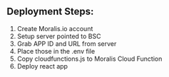## Deployment Steps:
1) Create Moralis.io account
2) Setup server pointed to BSC
3) Grab APP ID and URL from server
4) Place those in the .env file
5) Copy cloudfunctions.js to Moralis Cloud Function
6) Deploy react app


